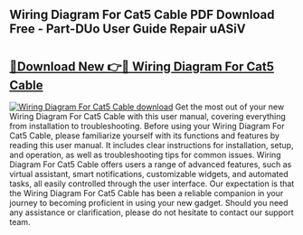 ## Wiring Diagram For Cat5 Cable PDF Download Free - Part-DUo User Guide Repair uASiV

# <h2><a href="http://dfrmgnq.blite.top/?on=Wiring+Diagram+For+Cat5+Cable">🔗Download New 👉🔴 Wiring Diagram For Cat5 Cable</a></h2>

[![Wiring Diagram For Cat5 Cable download](https://i.imgur.com/lujVjoI.png)](http://dfrmgnq.blite.top/?on=Wiring+Diagram+For+Cat5+Cable)
Get the most out of your new Wiring Diagram For Cat5 Cable with this user manual, covering everything from installation to troubleshooting. Before using your Wiring Diagram For Cat5 Cable, please familiarize yourself with its functions and features by reading this user manual. It includes clear instructions for installation, setup, and operation, as well as troubleshooting tips for common issues. Wiring Diagram For Cat5 Cable offers users a range of advanced features, such as virtual assistant, smart notifications, customizable widgets, and automated tasks, all easily controlled through the user interface. Our expectation is that the Wiring Diagram For Cat5 Cable has been a reliable companion in your journey to becoming proficient in using your new gadget. Should you need any assistance or clarification, please do not hesitate to contact our support team.
